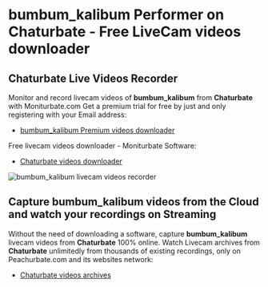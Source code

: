 # bumbum_kalibum Performer on Chaturbate - Free LiveCam videos downloader

## Chaturbate Live Videos Recorder

Monitor and record livecam videos of **bumbum_kalibum** from **Chaturbate** with Moniturbate.com
Get a premium trial for free by just and only registering with your Email address:
* [bumbum_kalibum Premium videos downloader](https://moniturbate.com/request-demo-licence-key.html)

Free livecam videos downloader - Moniturbate Software:
* [Chaturbate videos downloader](https://moniturbate.com/moniturbate-download-software.html)

![bumbum_kalibum livecam videos recorder](https://peachurnet.com/templates/moniturbate-software.png)


## Capture bumbum_kalibum videos from the Cloud and watch your recordings on Streaming

Without the need of downloading a software, capture **bumbum_kalibum** livecam videos from **Chaturbate** 100% online.
Watch Livecam archives from **Chaturbate** unlimitedly from thousands of existing recordings, only on Peachurbate.com and its websites network:
* [Chaturbate videos archives](https://peachurnet.com/)